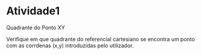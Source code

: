 # Atividade1
Quadrante do Ponto XY

Verifique em que quadrante do referencial cartesiano se encontra um ponto com as corrdenas (x,y) introduzidas pelo utilizador.

